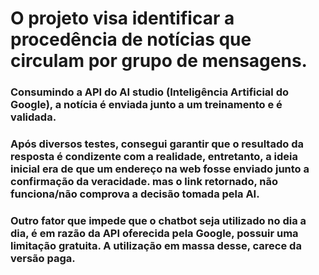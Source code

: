 # O projeto visa identificar a procedência de notícias que circulam por grupo de mensagens.
### Consumindo a API do AI studio (Inteligência Artificial do Google), a notícia é enviada junto a um treinamento e é validada.
### Após diversos testes, consegui garantir que o resultado da resposta é condizente com a realidade, entretanto, a ideia inicial era de que um endereço na web fosse enviado junto a confirmação da veracidade. mas o link retornado, não funciona/não comprova a decisão tomada pela AI.
### Outro fator que impede que o chatbot seja utilizado no dia a dia, é em razão da API oferecida pela Google, possuir uma limitação gratuita. A utilização em massa desse, carece da versão paga.
